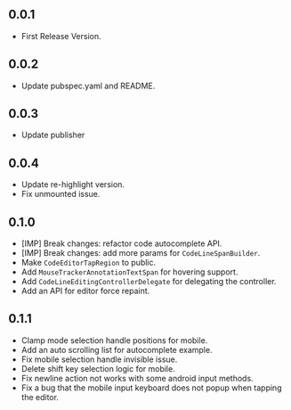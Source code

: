 ## 0.0.1

* First Release Version.

## 0.0.2

* Update pubspec.yaml and README.

## 0.0.3

* Update publisher

## 0.0.4

* Update re-highlight version.
* Fix unmounted issue.

## 0.1.0
* [IMP] Break changes: refactor code autocomplete API.
* [IMP] Break changes: add more params for `CodeLineSpanBuilder`.
* Make `CodeEditorTapRegion` to public.
* Add `MouseTrackerAnnotationTextSpan` for hovering support.
* Add `CodeLineEditingControllerDelegate` for delegating the controller.
* Add an API for editor force repaint.

## 0.1.1
* Clamp mode selection handle positions for mobile.
* Add an auto scrolling list for autocomplete example.
* Fix mobile selection handle invisible issue.
* Delete shift key selection logic for mobile.
* Fix newline action not works with some android input methods.
* Fix a bug that the mobile input keyboard does not popup when tapping the editor.